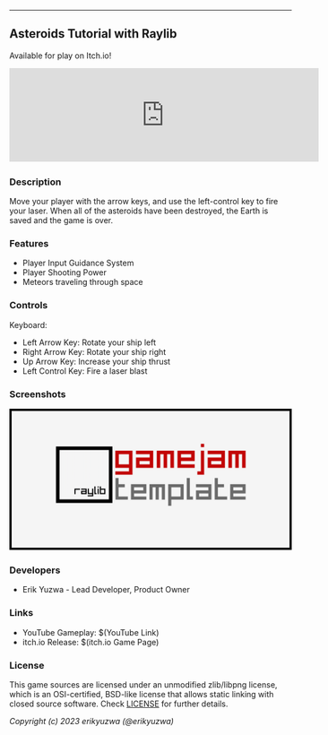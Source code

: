 -----------------------------------

## Asteroids Tutorial with Raylib

Available for play on Itch.io!

<iframe frameborder="0" src="https://itch.io/embed/2440491" width="552" height="167"><a href="https://eyuzwa.itch.io/asteroids-tutorial-with-raylib">Asteroids Tutorial with Raylib by eyuzwa</a></iframe>

### Description

Move your player with the arrow keys, and use the left-control key to fire your laser. When
all of the asteroids have been destroyed, the Earth is saved and the game is over.

### Features

 - Player Input Guidance System
 - Player Shooting Power
 - Meteors traveling through space

### Controls

Keyboard:
 - Left Arrow Key: Rotate your ship left
 - Right Arrow Key: Rotate your ship right
 - Up Arrow Key: Increase your ship thrust
 - Left Control Key: Fire a laser blast

### Screenshots

![Asteroids](screenshots/screenshot000.png "Asteroids!")

### Developers

 - Erik Yuzwa - Lead Developer, Product Owner

### Links

 - YouTube Gameplay: $(YouTube Link)
 - itch.io Release: $(itch.io Game Page)

### License

This game sources are licensed under an unmodified zlib/libpng license, which is an OSI-certified, BSD-like license that allows static linking with closed source software. Check [LICENSE](LICENSE) for further details.

*Copyright (c) 2023 erikyuzwa (@erikyuzwa)*

